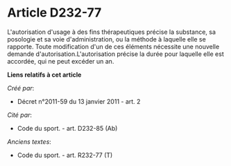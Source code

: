 # Article D232-77

L'autorisation d'usage à des fins thérapeutiques précise la substance, sa posologie et sa voie d'administration, ou la
méthode à laquelle elle se rapporte. Toute modification d'un de ces éléments nécessite une nouvelle demande
d'autorisation.L'autorisation précise la durée pour laquelle elle est accordée, qui ne peut excéder un an.

**Liens relatifs à cet article**

_Créé par_:

  - Décret n°2011-59 du 13 janvier 2011 - art. 2

_Cité par_:

  - Code du sport. - art. D232-85 (Ab)

_Anciens textes_:

  - Code du sport. - art. R232-77 (T)
